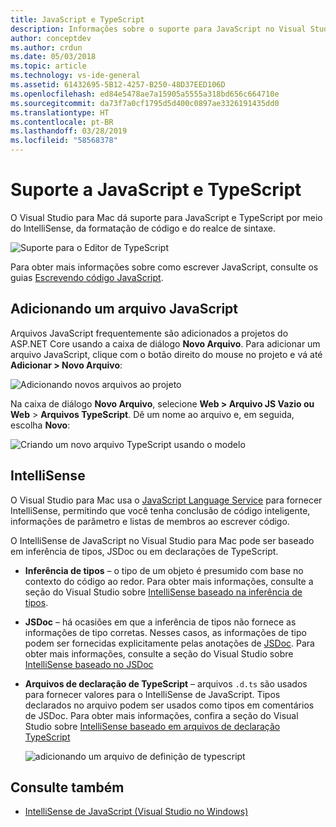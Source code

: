 ```yaml
---
title: JavaScript e TypeScript
description: Informações sobre o suporte para JavaScript no Visual Studio para Mac
author: conceptdev
ms.author: crdun
ms.date: 05/03/2018
ms.topic: article
ms.technology: vs-ide-general
ms.assetid: 61432695-5B12-4257-B250-48D37EED106D
ms.openlocfilehash: ed84e5478ae7a15905a5555a318bd656c664710e
ms.sourcegitcommit: da73f7a0cf1795d5d400c0897ae3326191435dd0
ms.translationtype: HT
ms.contentlocale: pt-BR
ms.lasthandoff: 03/28/2019
ms.locfileid: "58568378"
---
```

# <a name="javascript-and-typescript-support"></a>Suporte a JavaScript e TypeScript

O Visual Studio para Mac dá suporte para JavaScript e TypeScript por meio do IntelliSense, da formatação de código e do realce de sintaxe.

![Suporte para o Editor de TypeScript](https://msdnshared.blob.core.windows.net/media/2018/03/TypeScript-editor.gif)

Para obter mais informações sobre como escrever JavaScript, consulte os guias [Escrevendo código JavaScript](/scripting/javascript/writing-javascript-code).

## <a name="adding-a-javascript-file"></a>Adicionando um arquivo JavaScript

Arquivos JavaScript frequentemente são adicionados a projetos do ASP.NET Core usando a caixa de diálogo **Novo Arquivo**. Para adicionar um arquivo JavaScript, clique com o botão direito do mouse no projeto e vá até **Adicionar > Novo Arquivo**:

![Adicionando novos arquivos ao projeto](media/javascript-image1.png)

Na caixa de diálogo **Novo Arquivo**, selecione **Web > Arquivo JS Vazio ou Web** > **Arquivos TypeScript**. Dê um nome ao arquivo e, em seguida, escolha **Novo**:

![Criando um novo arquivo TypeScript usando o modelo](media/javascript-image2.png)

## <a name="intellisense"></a>IntelliSense

O Visual Studio para Mac usa o [JavaScript Language Service](/visualstudio/ide/javascript-intellisense) para fornecer IntelliSense, permitindo que você tenha conclusão de código inteligente, informações de parâmetro e listas de membros ao escrever código.

O IntelliSense de JavaScript no Visual Studio para Mac pode ser baseado em inferência de tipos, JSDoc ou em declarações de TypeScript.

- **Inferência de tipos** – o tipo de um objeto é presumido com base no contexto do código ao redor. Para obter mais informações, consulte a seção do Visual Studio sobre [IntelliSense baseado na inferência de tipos](/visualstudio/ide/javascript-intellisense#intellisense-based-on-type-inference).
- **JSDoc** – há ocasiões em que a inferência de tipos não fornece as informações de tipo corretas. Nesses casos, as informações de tipo podem ser fornecidas explicitamente pelas anotações de [JSDoc](http://usejsdoc.org/about-getting-started.html). Para obter mais informações, consulte a seção do Visual Studio sobre [IntelliSense baseado no JSDoc](/visualstudio/ide/javascript-intellisense#intellisense-based-on-jsdoc)
- **Arquivos de declaração de TypeScript** – arquivos `.d.ts` são usados para fornecer valores para o IntelliSense de JavaScript. Tipos declarados no arquivo podem ser usados como tipos em comentários de JSDoc. Para obter mais informações, confira a seção do Visual Studio sobre [IntelliSense baseado em arquivos de declaração TypeScript](/visualstudio/ide/javascript-intellisense#intellisense-based-on-typescript-declaration-files)

    ![adicionando um arquivo de definição de typescript](media/javascript-image3.png)

## <a name="see-also"></a>Consulte também

- [IntelliSense de JavaScript (Visual Studio no Windows)](/visualstudio/ide/javascript-intellisense)
